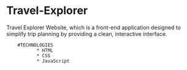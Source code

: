 # Travel-Explorer
Travel Explorer Website, which is a front-end application designed to simplify trip planning by providing a clean, interactive interface.

        #TECHNOLOGIES
               * HTML
               * CSS
               * JavaScript
